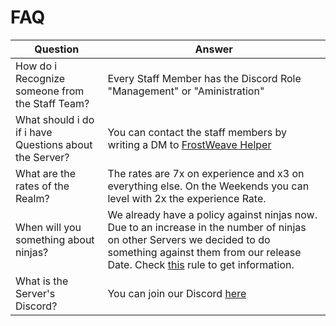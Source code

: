# FAQ

| Question                                               | Answer                                                                                                                         |
| ------------------------------------------------------ | ------------------------------------------------------------------------------------------------------------------------------ |
| How do i Recognize someone from the Staff Team?        | Every Staff Member has the Discord Role "Management" or "Aministration"                                                        |
| What should i do if i have Questions about the Server? | You can contact the staff members by writing a DM to [FrostWeave Helper](https://discord.com/channels/@me/1143844428373561384) |
| What are the rates of the Realm?                       | The rates are 7x on experience and x3 on everything else. On the Weekends you can level with 2x the experience Rate.                                                                                                               |
| When will you something about ninjas?                  | We already have a policy against ninjas now. Due to an increase in the number of ninjas on other Servers we decided to do something against them from our release Date. Check [this](rules/raid?id=_8-ninja-looting) rule to get information.                                                                                         |
| What is the Server's Discord?                          | You can join our Discord [here](https://discord.gg/c6GZKjVhxw)                                                                    |

